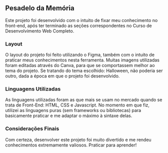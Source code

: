 ## Pesadelo da Memória
Este projeto foi desenvolvido com o intuito de fixar meu conhecimento no front-end, após ter terminado as seções correspondentes no Curso de Desenvolvimento Web Completo.
### Layout
O layout do projeto foi feito utilizando o Figma, também com o intuito de praticar meus conhecimentos nesta ferramenta. Muitas imagens utilizadas foram editadas através do Canva, para que se comportassem melhor ao tema do projeto. Se tratando do tema escolhido: Halloween, não poderia ser outro, dada a época em que o projeto foi desenvolvido.
### Linguagens Utilizadas
As linguagens utilizadas foram as que mais se usam no mercado quando se trata de Front-End: HTML, CSS e Javascript. No momento em que fiz, utilizei as linguagens puras (sem frameworks ou bibliotecas) para basicamente praticar e me adaptar o máximo à sintaxe delas.
### Considerações Finais
Com certeza, desenvolver este projeto foi muito divertido e me rendeu conhecimentos extremamente valiosos. Praticar para aprender!

